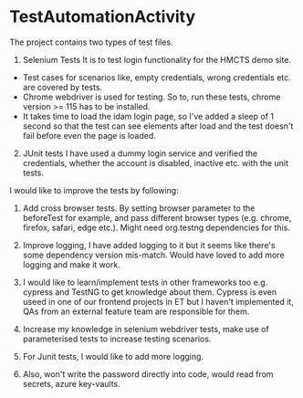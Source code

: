 # TestAutomationActivity

The project contains two types of test files.
1. Selenium Tests
It is to test login functionality for the HMCTS demo site.
 - Test cases for scenarios like, empty credentials, wrong credentials etc. are covered by tests.
 - Chrome webdriver is used for testing. So to, run these tests, chrome version >= 115 has to be installed.
 - It takes time to load the idam login page, so I've added a sleep of 1 second so that the test can see elements after load and the test doesn't fail before even the page is loaded.
  
2. JUnit tests
   I have used a dummy login service and verified the credentials, whether the account is disabled, inactive etc. with the unit tests.
   
I would like to improve the tests by following:

1. Add cross browser tests. By setting browser parameter to the beforeTest for example, and pass different browser types (e.g. chrome, firefox, safari, edge etc.). Might need org.testng dependencies for this.

2. Improve logging, I have added logging to it but it seems like there's some dependency version mis-match. Would have loved to add more logging and make it work.

3. I would like to learn/implement tests in other frameworks too e.g. cypress and TestNG to get knowledge about them. Cypress is even useed in one of our frontend projects in ET but I haven't implemented it, QAs from an external feature team are responsible for them.

4. Increase my knowledge in selenium webdriver tests, make use of parameterised tests to increase testing scenarios.

5. For Junit tests, I would like to add more logging.
6. Also, won't write the password directly into code, would read from secrets, azure key-vaults. 

